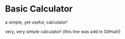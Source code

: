 # Basic Calculator
 a simple, yet useful, calculator!

 very, very simple calculator! (this line was add in GitHub!)
